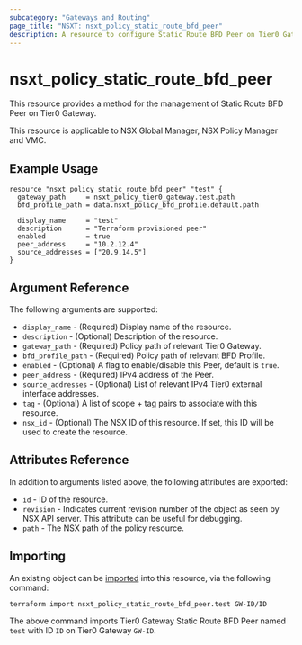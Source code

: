 ```yaml
---
subcategory: "Gateways and Routing"
page_title: "NSXT: nsxt_policy_static_route_bfd_peer"
description: A resource to configure Static Route BFD Peer on Tier0 Gateway.
---
```


# nsxt_policy_static_route_bfd_peer

This resource provides a method for the management of Static Route BFD Peer on Tier0 Gateway.

This resource is applicable to NSX Global Manager, NSX Policy Manager and VMC.

## Example Usage

```hcl
resource "nsxt_policy_static_route_bfd_peer" "test" {
  gateway_path     = nsxt_policy_tier0_gateway.test.path
  bfd_profile_path = data.nsxt_policy_bfd_profile.default.path

  display_name     = "test"
  description      = "Terraform provisioned peer"
  enabled          = true
  peer_address     = "10.2.12.4"
  source_addresses = ["20.9.14.5"]
}
```

## Argument Reference

The following arguments are supported:

* `display_name` - (Required) Display name of the resource.
* `description` - (Optional) Description of the resource.
* `gateway_path` - (Required) Policy path of relevant Tier0 Gateway.
* `bfd_profile_path` - (Required) Policy path of relevant BFD Profile.
* `enabled` - (Optional) A flag to enable/disable this Peer, default is `true`.
* `peer_address` - (Required) IPv4 address of the Peer.
* `source_addresses` - (Optional) List of relevant IPv4 Tier0 external interface addresses.
* `tag` - (Optional) A list of scope + tag pairs to associate with this resource.
* `nsx_id` - (Optional) The NSX ID of this resource. If set, this ID will be used to create the resource.

## Attributes Reference

In addition to arguments listed above, the following attributes are exported:

* `id` - ID of the resource.
* `revision` - Indicates current revision number of the object as seen by NSX API server. This attribute can be useful for debugging.
* `path` - The NSX path of the policy resource.

## Importing

An existing object can be [imported][docs-import] into this resource, via the following command:

[docs-import]: https://developer.hashicorp.com/terraform/cli/import

```shell
terraform import nsxt_policy_static_route_bfd_peer.test GW-ID/ID
```

The above command imports Tier0 Gateway Static Route BFD Peer named `test` with ID `ID` on Tier0 Gateway `GW-ID`.
